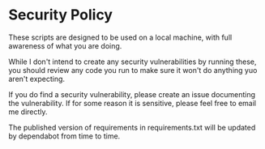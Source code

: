 # Security Policy

These scripts are designed to be used on a local machine, with full awareness
of what you are doing.

While I don't intend to create any security vulnerabilities by running these,
you should review any code you run to make sure it won't do anything yuo
aren't expecting.

If you do find a security vulnerability, please create an issue documenting
the vulnerability. If for some reason it is sensitive, please feel free to email
me directly.

The published version of requirements in requirements.txt will be updated by
dependabot from time to time.

